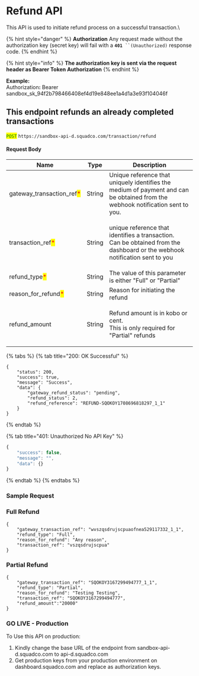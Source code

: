 # Refund API

This API is used to initiate refund process on a successful transaction.\


{% hint style="danger" %}
**Authorization** Any request made without the authorization key (secret key) will fail with a **`401`**` ``(Unauthorized)` response code.
{% endhint %}

{% hint style="info" %}
**The authorization key is sent via the request header as Bearer Token Authorization**
{% endhint %}

**Example:**\
Authorizatio&#x6E;**:** Bearer sandbox\_sk\_94f2b798466408ef4d19e848ee1a4d1a3e93f104046f

## This endpoint refunds an already completed transactions

<mark style="color:green;">`POST`</mark> `https://sandbox-api-d.squadco.com/transaction/refund`

#### Request Body

| Name                                                        | Type   | Description                                                                                                                           |
| ----------------------------------------------------------- | ------ | ------------------------------------------------------------------------------------------------------------------------------------- |
| gateway\_transaction\_ref<mark style="color:red;">\*</mark> | String | Unique reference that uniquely identifies the medium of payment and can be obtained from  the webhook notification sent to you.       |
| transaction\_ref<mark style="color:red;">\*</mark>          | String | <p>unique reference that identifies a transaction.<br> Can be obtained from the dashboard or the webhook notification sent to you</p> |
| refund\_type<mark style="color:red;">\*</mark>              | String | The value of this parameter is either "Full" or "Partial"                                                                             |
| reason\_for\_refund<mark style="color:red;">\*</mark>       | String | Reason for initiating the refund                                                                                                      |
| refund\_amount                                              | String | <p>Refund amount is in kobo or cent.<br>This is only required for "Partial" refunds</p>                                               |

{% tabs %}
{% tab title="200: OK Successful" %}


```
{
    "status": 200,
    "success": true,
    "message": "Success",
    "data": {
        "gateway_refund_status": "pending",
        "refund_status": 2,
        "refund_reference": "REFUND-SQOKOY1708696818297_1_1"
    }
}
```
{% endtab %}

{% tab title="401: Unauthorized No API Key" %}
```javascript
{
    "success": false,
    "message": "",
    "data": {}
}
```
{% endtab %}
{% endtabs %}

### Sample Request

### Full Refund

```
{
    "gateway_transaction_ref": "wvszqsdrujscpuaofnea529117332_1_1",
    "refund_type": "Full",
    "reason_for_refund": "Any reason",
    "transaction_ref": "vszqsdrujscpua"
}
```

### Partial Refund

```
{
    "gateway_transaction_ref": "SQOKOY3167299494777_1_1",
    "refund_type": "Partial",
    "reason_for_refund": "Testing Testing",
    "transaction_ref": "SQOKOY3167299494777",
    "refund_amount":"20000"
}
```

### GO LIVE - Production

To Use this API on production:

1. &#x20;Kindly change the base URL of the endpoint from sandbox-api-d.squadco.com to api-d.squadco.com
2. Get production keys from your production environment on dashboard.squadco.com and replace as authorization keys.
